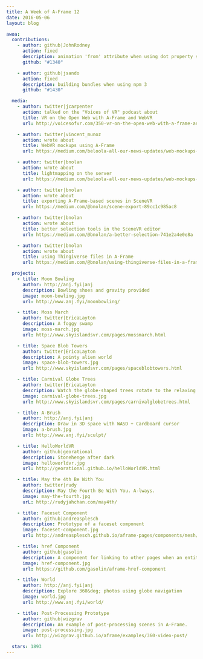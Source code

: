 ```yaml
---
title: A Week of A-Frame 12
date: 2016-05-06
layout: blog

awoa:
  contributions:
    - author: github|JohnRodney
      action: fixed
      description: animation 'from' attribute when using dot property syntax
      github: "#1340"

    - author: github|jsando
      action: fixed
      description: building bundles when using npm 3
      github: "#1430"

  media:
    - author: twitter|jcarpenter
      action: talked on the "Voices of VR" podcast about
      title: VR on the Open Web with A-Frame and WebVR
      url: http://voicesofvr.com/350-vr-on-the-open-web-with-a-frame-and-webvr/

    - author: twitter|vincent_munoz
      action: wrote about
      title: WebVR mockups using A-Frame
      url: https://medium.com/beloola-all-our-news-updates/web-mockups-for-vr-designers-cca2ba234b67

    - author: twitter|bnolan
      action: wrote about
      title: lightmapping on the server
      url: https://medium.com/beloola-all-our-news-updates/web-mockups-for-vr-designers-cca2ba234b67

    - author: twitter|bnolan
      action: wrote about
      title: exporting A-Frame-based scenes in SceneVR
      url: https://medium.com/@bnolan/scene-export-89cc1c985ac8

    - author: twitter|bnolan
      action: wrote about
      title: better selection tools in the SceneVR editor
      url: https://medium.com/@bnolan/a-better-selection-741e2a4e0e8a

    - author: twitter|bnolan
      action: wrote about
      title: using Thingiverse files in A-Frame
      url: https://medium.com/@bnolan/using-thingiverse-files-in-a-frame-50641ca3f721

  projects:
    - title: Moon Bowling
      author: http://anj.fyi|anj
      description: Bowling shoes and gravity provided
      image: moon-bowling.jpg
      url: http://www.anj.fyi/moonbowling/

    - title: Moss March
      author: twitter|EricaLayton
      description: A foggy swamp
      image: moss-march.jpg
      url: http://www.skyislandsvr.com/pages/mossmarch.html

    - title: Space Blob Towers
      author: twitter|EricaLayton
      description: A pointy alien world
      image: space-blob-towers.jpg
      url: http://www.skyislandsvr.com/pages/spaceblobtowers.html

    - title: Carnival Globe Trees
      author: twitter|EricaLayton
      description: Watch the globe-shaped trees rotate to the relaxing music
      image: carnival-globe-trees.jpg
      url: http://www.skyislandsvr.com/pages/carnivalglobetrees.html

    - title: A-Brush
      author: http://anj.fyi|anj
      description: Draw in 3D space with WASD + Cardboard cursor
      image: a-brush.jpg
      url: http://www.anj.fyi/sculpt/

    - title: HelloWorldVR
      author: github|georational
      description: Stonehenge after dark
      image: helloworldvr.jpg
      url: http://georational.github.io/helloWorldVR.html

    - title: May the 4th Be With You
      author: twitter|rudy
      description: May the Fourth Be With You. A-lways.
      image: may-the-fourth.jpg
      urL: http://rudyjahchan.com/may4th/

    - title: Faceset Component
      author: github|andreasplesch
      description: Prototype of a faceset component
      image: faceset-component.jpg
      url: http://andreasplesch.github.io/aframe-pages/components/mesh/

    - title: href Component
      author: github|gasolin
      description: A component for linking to other pages when an entity is clicked. Note that VR mode will not be retained until WebVR 1.0 API is rolled out
      image: href-component.jpg
      url: https://github.com/gasolin/aframe-href-component

    - title: World
      author: http://anj.fyi|anj
      description: Explore 360&deg; photos using globe navigation
      image: world.jpg
      url: http://www.anj.fyi/world/

    - title: Post-Processing Prototype
      author: github|wizgrav
      description: An example of post-processing scenes in A-Frame.
      image: post-processing.jpg
      url: http://wizgrav.github.io/aframe/examples/360-video-post/

  stars: 1893
---
```

